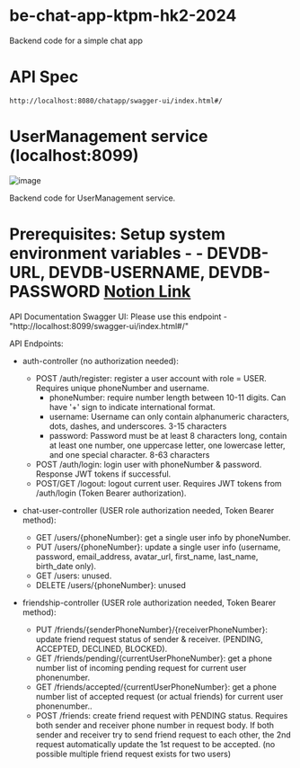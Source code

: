 # be-chat-app-ktpm-hk2-2024
Backend code for a simple chat app

# API Spec
`http://localhost:8080/chatapp/swagger-ui/index.html#/`

# UserManagement service (localhost:8099)
![image](https://github.com/Sunfl4wer/be-chat-app-ktpm-hk2-2024/assets/129239083/4a5ad888-7ceb-4e51-891a-2b1cb57238d9)

Backend code for UserManagement service.
# Prerequisites: Setup system environment variables - - DEVDB-URL, DEVDB-USERNAME, DEVDB-PASSWORD [Notion Link](https://www.notion.so/Development-Environment-423deb424f8944ce820da5a931132039#001129668dd242b68977a64b5949731c)
API Documentation Swagger UI: Please use this endpoint - "http://localhost:8099/swagger-ui/index.html#/"

API Endpoints:
- auth-controller (no authorization needed):
  + POST /auth/register: register a user account with role = USER. Requires unique phoneNumber and username.
    - phoneNumber: require number length between 10-11 digits. Can have '+' sign to indicate international format.
    - username: Username can only contain alphanumeric characters, dots, dashes, and underscores. 3-15 characters
    - password: Password must be at least 8 characters long, contain at least one number, one uppercase letter, one lowercase letter, and one special character. 8-63 characters
  + POST /auth/login: login user with phoneNumber & password. Response JWT tokens if successful.
  + POST/GET /logout: logout current user. Requires JWT tokens from /auth/login (Token Bearer authorization).

- chat-user-controller (USER role authorization needed, Token Bearer method):
  + GET /users/{phoneNumber}: get a single user info by phoneNumber.
  + PUT /users/{phoneNumber}: update a single user info (username, password, email_address, avatar_url, first_name, last_name, birth_date only).
  + GET /users: unused.
  + DELETE /users/{phoneNumber}: unused
 
- friendship-controller (USER role authorization needed, Token Bearer method):
  + PUT /friends/{senderPhoneNumber}/{receiverPhoneNumber}: update friend request status of sender & receiver. (PENDING, ACCEPTED, DECLINED, BLOCKED).
  + GET /friends/pending/{currentUserPhoneNumber}: get a phone number list of incoming pending request for current user phonenumber.
  + GET /friends/accepted/{currentUserPhoneNumber}: get a phone number list of accepted request (or actual friends) for current user phonenumber..
  + POST /friends: create friend request with PENDING status. Requires both sender and receiver phone number in request body. If both sender and receiver try to send friend request to each other, the 2nd request automatically update the 1st request to be accepted. (no possible multiple friend request exists for two users)
